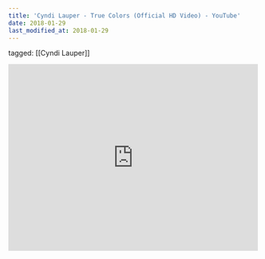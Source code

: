```yaml
---
title: 'Cyndi Lauper - True Colors (Official HD Video) - YouTube'
date: 2018-01-29
last_modified_at: 2018-01-29
---
```

tagged: [[Cyndi Lauper]]
<iframe allow="accelerometer; autoplay; clipboard-write; encrypted-media; gyroscope; picture-in-picture" allowfullscreen="" frameborder="0" height="375" id="youtube_iframe" src="https://www.youtube.com/embed/LPn0KFlbqX8?feature=oembed&amp;enablejsapi=1&amp;origin=https://safe.txmblr.com&amp;wmode=opaque" width="500"></iframe>